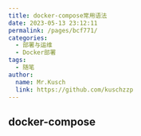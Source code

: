```yaml
---
title: docker-compose常用语法
date: 2023-05-13 23:12:11
permalink: /pages/bcf771/
categories:
  - 部署与运维
  - Docker部署
tags:
  - 随笔
author: 
  name: Mr.Kusch
  link: https://github.com/kuschzzp
---
```

## docker-compose
